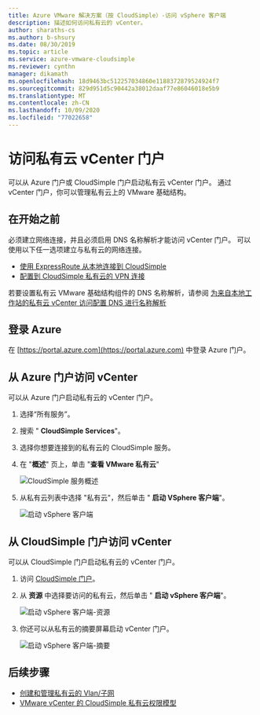 ```yaml
---
title: Azure VMware 解决方案（按 CloudSimple）-访问 vSphere 客户端
description: 描述如何访问私有云的 vCenter。
author: sharaths-cs
ms.author: b-shsury
ms.date: 08/30/2019
ms.topic: article
ms.service: azure-vmware-cloudsimple
ms.reviewer: cynthn
manager: dikamath
ms.openlocfilehash: 18d9463bc512257034860e1188372879524924f7
ms.sourcegitcommit: 829d951d5c90442a38012daaf77e86046018e5b9
ms.translationtype: MT
ms.contentlocale: zh-CN
ms.lasthandoff: 10/09/2020
ms.locfileid: "77022658"
---
```

# <a name="access-your-private-cloud-vcenter-portal"></a>访问私有云 vCenter 门户

可以从 Azure 门户或 CloudSimple 门户启动私有云 vCenter 门户。  通过 vCenter 门户，你可以管理私有云上的 VMware 基础结构。

## <a name="before-you-begin"></a>在开始之前

必须建立网络连接，并且必须启用 DNS 名称解析才能访问 vCenter 门户。  可以使用以下任一选项建立与私有云的网络连接。

* [使用 ExpressRoute 从本地连接到 CloudSimple](on-premises-connection.md)
* [配置到 CloudSimple 私有云的 VPN 连接](set-up-vpn.md)

若要设置私有云 VMware 基础结构组件的 DNS 名称解析，请参阅 [为来自本地工作站的私有云 vCenter 访问配置 DNS 进行名称解析](on-premises-dns-setup.md)

## <a name="sign-in-to-azure"></a>登录 Azure

在 [https://portal.azure.com](https://portal.azure.com) 中登录 Azure 门户。

## <a name="access-vcenter-from-azure-portal"></a>从 Azure 门户访问 vCenter

可以从 Azure 门户启动私有云的 vCenter 门户。

1. 选择“所有服务”。

2. 搜索 " **CloudSimple Services**"。

3. 选择你想要连接到的私有云的 CloudSimple 服务。

4. 在 "**概述**" 页上，单击 "**查看 VMware 私有云**"

    ![CloudSimple 服务概述](media/cloudsimple-service-overview.png)

5. 从私有云列表中选择 "私有云"，然后单击 " **启动 VSphere 客户端**"。

    ![启动 vSphere 客户端](media/cloudsimple-service-launch-vsphere-client.png)

## <a name="access-vcenter-from-cloudsimple-portal"></a>从 CloudSimple 门户访问 vCenter

可以从 CloudSimple 门户启动私有云的 vCenter 门户。

1. 访问 [CloudSimple 门户](access-cloudsimple-portal.md)。

2. 从 **资源** 中选择要访问的私有云，然后单击 " **启动 vSphere 客户端**"。

    ![启动 vSphere 客户端-资源](media/cloudsimple-portal-resources-launch-vcenter.png)

3. 你还可以从私有云的摘要屏幕启动 vCenter 门户。

    ![启动 vSphere 客户端-摘要](media/cloudsimple-resources-summary-launch-vcenter.png)

## <a name="next-steps"></a>后续步骤

* [创建和管理私有云的 Vlan/子网](create-vlan-subnet.md)
* [VMware vCenter 的 CloudSimple 私有云权限模型](learn-private-cloud-permissions.md)
